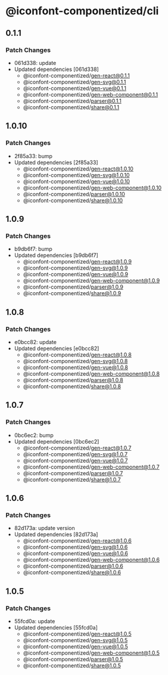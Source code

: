 # @iconfont-componentized/cli

## 0.1.1

### Patch Changes

-   061d338: update
-   Updated dependencies [061d338]
    -   @iconfont-componentized/gen-react@0.1.1
    -   @iconfont-componentized/gen-svg@0.1.1
    -   @iconfont-componentized/gen-vue@0.1.1
    -   @iconfont-componentized/gen-web-component@0.1.1
    -   @iconfont-componentized/parser@0.1.1
    -   @iconfont-componentized/share@0.1.1

## 1.0.10

### Patch Changes

-   2f85a33: bump
-   Updated dependencies [2f85a33]
    -   @iconfont-componentized/gen-react@1.0.10
    -   @iconfont-componentized/gen-svg@1.0.10
    -   @iconfont-componentized/gen-vue@1.0.10
    -   @iconfont-componentized/gen-web-component@1.0.10
    -   @iconfont-componentized/parser@1.0.10
    -   @iconfont-componentized/share@1.0.10

## 1.0.9

### Patch Changes

-   b9db6f7: bump
-   Updated dependencies [b9db6f7]
    -   @iconfont-componentized/gen-react@1.0.9
    -   @iconfont-componentized/gen-svg@1.0.9
    -   @iconfont-componentized/gen-vue@1.0.9
    -   @iconfont-componentized/gen-web-component@1.0.9
    -   @iconfont-componentized/parser@1.0.9
    -   @iconfont-componentized/share@1.0.9

## 1.0.8

### Patch Changes

-   e0bcc82: update
-   Updated dependencies [e0bcc82]
    -   @iconfont-componentized/gen-react@1.0.8
    -   @iconfont-componentized/gen-svg@1.0.8
    -   @iconfont-componentized/gen-vue@1.0.8
    -   @iconfont-componentized/gen-web-component@1.0.8
    -   @iconfont-componentized/parser@1.0.8
    -   @iconfont-componentized/share@1.0.8

## 1.0.7

### Patch Changes

-   0bc6ec2: bump
-   Updated dependencies [0bc6ec2]
    -   @iconfont-componentized/gen-react@1.0.7
    -   @iconfont-componentized/gen-svg@1.0.7
    -   @iconfont-componentized/gen-vue@1.0.7
    -   @iconfont-componentized/gen-web-component@1.0.7
    -   @iconfont-componentized/parser@1.0.7
    -   @iconfont-componentized/share@1.0.7

## 1.0.6

### Patch Changes

-   82d173a: update version
-   Updated dependencies [82d173a]
    -   @iconfont-componentized/gen-react@1.0.6
    -   @iconfont-componentized/gen-svg@1.0.6
    -   @iconfont-componentized/gen-vue@1.0.6
    -   @iconfont-componentized/gen-web-component@1.0.6
    -   @iconfont-componentized/parser@1.0.6
    -   @iconfont-componentized/share@1.0.6

## 1.0.5

### Patch Changes

-   55fcd0a: update
-   Updated dependencies [55fcd0a]
    -   @iconfont-componentized/gen-react@1.0.5
    -   @iconfont-componentized/gen-svg@1.0.5
    -   @iconfont-componentized/gen-vue@1.0.5
    -   @iconfont-componentized/gen-web-component@1.0.5
    -   @iconfont-componentized/parser@1.0.5
    -   @iconfont-componentized/share@1.0.5
